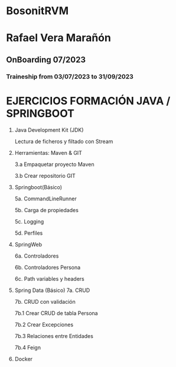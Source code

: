 # BosonitRVM
# Rafael Vera Marañón
## OnBoarding 07/2023
### Traineship from 03/07/2023 to 31/09/2023

# EJERCICIOS FORMACIÓN JAVA / SPRINGBOOT 


1. Java Development Kit (JDK)

      Lectura de ficheros y filtado con Stream


3. Herramientas: Maven & GIT

   3.a Empaquetar proyecto Maven

   3.b Crear repositorio GIT


5. Springboot(Básico)

   5a. CommandLineRunner

   5b. Carga de propiedades

   5c. Logging

   5d. Perfiles

6. SpringWeb

   6a. Controladores

   6b. Controladores Persona

   6c. Path variables y headers


7. Spring Data (Básico)
   7a. CRUD

   7b. CRUD con validación

      7b.1 Crear CRUD de tabla Persona

      7b.2 Crear Excepciones

      7b.3 Relaciones entre Entidades

      7b.4 Feign


10. Docker